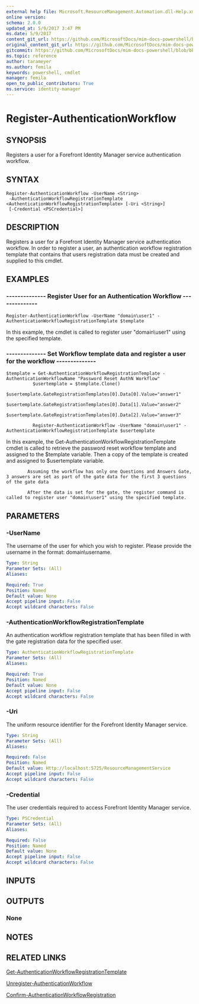 ```yaml
---
external help file: Microsoft.ResourceManagement.Automation.dll-Help.xml
online version: 
schema: 2.0.0
updated_at: 5/9/2017 3:47 PM
ms.date: 5/9/2017
content_git_url: https://github.com/MicrosoftDocs/mim-docs-powershell/blob/live/mim-cmdlets/FIMAutomation/vlatest/Register-AuthenticationWorkflow.md
original_content_git_url: https://github.com/MicrosoftDocs/mim-docs-powershell/blob/live/mim-cmdlets/FIMAutomation/vlatest/Register-AuthenticationWorkflow.md
gitcommit: https://github.com/MicrosoftDocs/mim-docs-powershell/blob/bba03e1e0b7bea04619c48b98278723b1a8fc13d/mim-cmdlets/FIMAutomation/vlatest/Register-AuthenticationWorkflow.md
ms.topic: reference
author: tarameyer
ms.author: femila
keywords: powershell, cmdlet
manager: femila
open_to_public_contributors: True
ms.service: identity-manager
---
```


# Register-AuthenticationWorkflow

## SYNOPSIS
Registers a user for a Forefront Identity Manager service authentication workflow.

## SYNTAX

```
Register-AuthenticationWorkflow -UserName <String>
 -AuthenticationWorkflowRegistrationTemplate <AuthenticationWorkflowRegistrationTemplate> [-Uri <String>]
 [-Credential <PSCredential>]
```

## DESCRIPTION
Registers a user for a Forefront Identity Manager service authentication workflow. 
In order to register a user, an authentication workflow registration template that contains that users registration data must be created and supplied to this cmdlet.

## EXAMPLES

### --------------  Register User for an Authentication Workflow --------------
```
Register-AuthenticationWorkflow -UserName "domain\user1" -AuthenticationWorkflowRegistrationTemplate $template
```

In this example, the cmdlet is called to register user "domain\user1" using the specified template.

### --------------  Set Workflow template data and register a user for the workflow --------------
```
$template = Get-AuthenticationWorkflowRegistrationTemplate -AuthenticationWorkflowName "Password Reset AuthN Workflow"
          $usertemplate = $template.Clone()
          $usertemplate.GateRegistrationTemplates[0].Data[0].Value="answer1"
          $usertemplate.GateRegistrationTemplates[0].Data[1].Value="answer2"
          $usertemplate.GateRegistrationTemplates[0].Data[2].Value="answer3"

          Register-AuthenticationWorkflow -UserName "domain\user1" -AuthenticationWorkflowRegistrationTemplate $usertemplate
```

In this example, the Get-AuthenticationWorkflowRegistrationTemplate cmdlet is called to retrieve the password reset workflow template and assigned to the $template variable.
            Then a copy of the template is created and assigned to $usertemplate variable.

            Assuming the workflow has only one Questions and Answers Gate, 3 answers are set as part of the gate data for the first 3 questions of the gate data

            After the data is set for the gate, the register command is called to register user "domain\user1" using the specified template.

## PARAMETERS

### -UserName
The username of the user for which you wish to register. 
Please provide the username in the format: domain\username.

```yaml
Type: String
Parameter Sets: (All)
Aliases: 

Required: True
Position: Named
Default value: None
Accept pipeline input: False
Accept wildcard characters: False
```

### -AuthenticationWorkflowRegistrationTemplate
An authentication workflow registration template that has been filled in with the gate registration data for the specified user.

```yaml
Type: AuthenticationWorkflowRegistrationTemplate
Parameter Sets: (All)
Aliases: 

Required: True
Position: Named
Default value: None
Accept pipeline input: False
Accept wildcard characters: False
```

### -Uri
The uniform resource identifier for the Forefront Identity Manager service.

```yaml
Type: String
Parameter Sets: (All)
Aliases: 

Required: False
Position: Named
Default value: Http://localhost:5725/ResourceManagementService
Accept pipeline input: False
Accept wildcard characters: False
```

### -Credential
The user credentials required to access Forefront Identity Manager service.

```yaml
Type: PSCredential
Parameter Sets: (All)
Aliases: 

Required: False
Position: Named
Default value: None
Accept pipeline input: False
Accept wildcard characters: False
```

## INPUTS

## OUTPUTS

### None

## NOTES

## RELATED LINKS

[Get-AuthenticationWorkflowRegistrationTemplate]()

[Unregister-AuthenticationWorkflow]()

[Confirm-AuthenticationWorkflowRegistration]()

